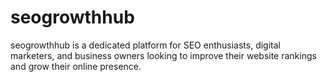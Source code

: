 # seogrowthhub
seogrowthhub is a dedicated platform for SEO enthusiasts, digital marketers, and business owners looking to improve their website rankings and grow their online presence.

